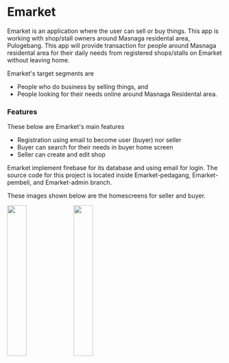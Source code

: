# Emarket

Emarket is an application where the user can sell or buy things. This app is working with shop/stall owners around Masnaga residental area, Pulogebang. This app will provide transaction for people around Masnaga residental area for their daily needs from registered shops/stalls on Emarket without leaving home. 

Emarket's target segments are
- People who do business by selling things, and
- People looking for their needs online around Masnaga Residental area.

### Features
These below are Emarket's main features
- Registration using email to become user (buyer) nor seller
- Buyer can search for their needs in buyer home screen
- Seller can create and edit shop

Emarket implement firebase for its database and using email for login. The source code for this project is located inside Emarket-pedagang, Emarket-pembeli, and Emarket-admin branch. 

These images shown below are the homescreens for seller and buyer.

<img src="https://github.com/gresssa/Emarket/blob/main/screenshoots/3a637a3a-2fea-46ee-8c37-ab11e8f1f006.jpg" width="30%" height="30%">

<img src="https://github.com/gresssa/Emarket/blob/main/screenshoots/6f020d63-d43b-4f70-afe2-3899b3a87ee5.jpg" width="30%" height="30%">

